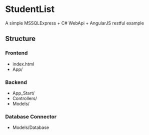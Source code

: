 # StudentList
A simple MSSQLExpress + C# WebApi + AngularJS restful example

## Structure

### Frontend 

* index.html
* App/

### Backend

* App_Start/
* Controllers/
* Models/

### Database Connector

* Models/Database
